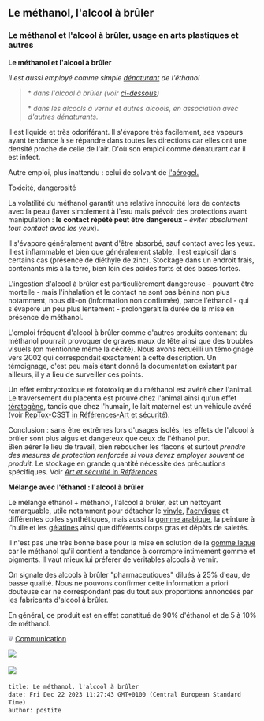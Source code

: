 ## Le méthanol, l'alcool à brûler
### Le méthanol et l'alcool à brûler, usage en arts plastiques et autres
 **Le méthanol et l'alcool à brûler**

_Il est aussi employé comme simple [dénaturant](denaturant.html) de l'éthanol_

> \* _dans l'alcool à brûler (voir [ci-dessous](methanol.html#melangeaveclethanolalcoolabruler))_
> 
> \* _dans les alcools à vernir et autres alcools, en association avec d'autres dénaturants._

Il est liquide et très odoriférant. Il s'évapore très facilement, ses vapeurs ayant tendance à se répandre dans toutes les directions car elles ont une densité proche de celle de l'air. D'où son emploi comme dénaturant car il est infect.

Autre emploi, plus inattendu : celui de solvant de [l'aérogel.](chap05aerogel.html)

Toxicité, dangerosité

La volatilité du méthanol garantit une relative innocuité lors de contacts avec la peau (laver simplement à l'eau mais prévoir des protections avant manipulation : **le contact répété peut être dangereux** - _éviter absolument tout contact avec les yeux_).

Il s'évapore généralement avant d'être absorbé, sauf contact avec les yeux. Il est inflammable et bien que généralement stable, il est explosif dans certains cas (présence de diéthyle de zinc). Stockage dans un endroit frais, contenants mis à la terre, bien loin des acides forts et des bases fortes.

L'ingestion d'alcool à brûler est particulièrement dangereuse - pouvant être mortelle - mais l'inhalation et le contact ne sont pas bénins non plus notamment, nous dit-on (information non confirmée), parce l'éthanol - qui s'évapore un peu plus lentement - prolongerait la durée de la mise en présence de méthanol.

L'emploi fréquent d'alcool à brûler comme d'autres produits contenant du méthanol pourrait provoquer de graves maux de tête ainsi que des troubles visuels (on mentionne même la cécité). Nous avons recueilli un témoignage vers 2002 qui correspondait exactement à cette description. Un témoignage, c'est peu mais étant donné la documentation existant par ailleurs, il y a lieu de surveiller ces points.

Un effet embryotoxique et fototoxique du méthanol est avéré chez l'animal. Le traversement du placenta est prouvé chez l'animal ainsi qu'un effet [tératogène](teratogene.html), tandis que chez l'humain, le lait maternel est un véhicule avéré (voir [RepTox-CSST in Références-Art et sécurité](liensutiles.html#artetsecurite)).

Conclusion : sans être extrêmes lors d'usages isolés, les effets de l'alcool à brûler sont plus aigus et dangereux que ceux de l'éthanol pur.  
Bien aérer le lieu de travail, bien reboucher les flacons et surtout _prendre des mesures de protection renforcée si vous devez employer souvent ce produit._ Le stockage en grande quantité nécessite des précautions spécifiques. Voir [_Art et sécurité_ in _Références_](liensutiles.html#artetsecurite).  

**Mélange avec l'éthanol : l'alcool à brûler**

Le mélange éthanol + méthanol, l'alcool à brûler, est un nettoyant remarquable, utile notamment pour détacher le [vinyle](vinyle.html), [l'acrylique](acrylique.html) et différentes colles synthétiques, mais aussi la [gomme arabique](gommearabaquar.html), la peinture à l'huile et les [gélatines](gelatine.html) ainsi que différents corps gras et dépôts de saletés.

Il n'est pas une très bonne base pour la mise en solution de la [gomme laque](gommelaque.html) car le méthanol qu'il contient a tendance à corrompre intimement gomme et pigments. Il vaut mieux lui préférer de véritables alcools à vernir.

  
On signale des alcools à brûler "pharmaceutiques" dilués à 25% d'eau, de basse qualité. Nous ne pouvons confirmer cette information a priori douteuse car ne correspondant pas du tout aux proportions annoncées par les fabricants d'alcool à brûler.

En général, ce produit est en effet constitué de 90% d'éthanol et de 5 à 10% de méthanol.



![](images/flechebas.gif) [Communication](http://www.artrealite.com/annonceurs.htm) 

[![](https://cbonvin.fr/sites/regie.artrealite.com/visuels/campagne1.png)](index-2.html#20131014)

![](https://cbonvin.fr/sites/regie.artrealite.com/visuels/campagne2.png)
```
title: Le méthanol, l'alcool à brûler
date: Fri Dec 22 2023 11:27:43 GMT+0100 (Central European Standard Time)
author: postite
```
